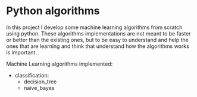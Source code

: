 # Python algorithms
In this project I develop some machine learning algorithms from scratch using python. These algorithms implementations are not meant to be faster or better than the existing ones, but to be easy to understand and help the ones that are learning and think that understand how the algorithms works is important.

Machine Learning algorithms implemented:
* classification:
  - decision_tree
  - naive_bayes
  
